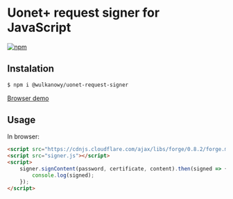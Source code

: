 # Uonet+ request signer for JavaScript

[![npm](https://img.shields.io/npm/v/@wulkanowy/uonet-request-signer.svg?style=flat-square)](https://www.npmjs.com/package/@wulkanowy/uonet-request-signer)

## Instalation

```bash
$ npm i @wulkanowy/uonet-request-signer
```

[Browser demo](https://wulkanowy.github.io/uonet-request-signer/)

## Usage

In browser:

```html
<script src="https://cdnjs.cloudflare.com/ajax/libs/forge/0.8.2/forge.min.js"></script>
<script src="signer.js"></script>
<script>
    signer.signContent(password, certificate, content).then(signed => {
        console.log(signed);
    });
</script>
```
